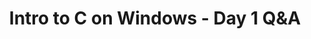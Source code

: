 ---
title: "Intro to C on Windows - Day 1 Q&A"
layout: "video"
videoId: "I5fNrmQYeuI"
markers:
    "0:27": How many videos do you think you'll do before you actually start coding the game?
    "1:35": What libraries do you plan to use in the game development?
    "1:48": What about Emacs + MinGW?
    "2:16": What's the 'A' in OutputDebugString?
    "6:54": How often will you do these videos?
    "7:21": Will you use OpenGL or DirectX for the game?
    "8:28": Is this the same Visual Studio setup you use for The Witness?
    "9:08": Are you going to use Windows?
    "10:01": Can you see the debug output in a command prompt?
    "11:31": How much Windows-specific stuff will be required for the game?
    "13:09": Will you post a list of these videos on a website or blog?
    "15:32": Why are you doing this project?
    "18:06": Will you still do the podcasts?
    "18:46": Please make the font larger.
---